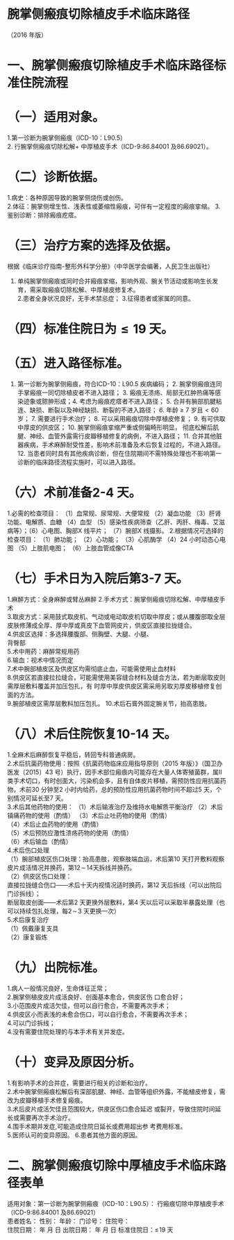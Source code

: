 # 腕掌侧瘢痕切除植皮手术临床路径  
（2016 年版）  
# 一、腕掌侧瘢痕切除植皮手术临床路径标准住院流程  
# （一）适用对象。  
1.第一诊断为腕掌侧瘢痕（ICD-10：L90.5）  
2. 行腕掌侧瘢痕切除松解$+$ 中厚植皮手术（ICD-9:86.84001 及86.69021）。  
# （二）诊断依据。  
1.病史：各种原因导致的腕掌侧烧伤或创伤。  
2.体征：腕掌侧增生性、浅表性或萎缩性瘢痕，可伴有一定程度的瘢痕挛缩。 3.鉴别诊断：排除瘢痕疙瘩。  
# （三）治疗方案的选择及依据。  
根据《临床诊疗指南-整形外科学分册》（中华医学会编著，人民卫生出版社）  
1. 单纯腕掌侧瘢痕或同时合并瘢痕挛缩，影响外观、腕关节活动或影响生长发育，需采取瘢痕切除松解、中厚植皮修复术。  
2.患者全身状况良好，无手术禁忌症； 3.征得患者或家属的同意。  
# （四）标准住院日为${\leqslant}19$ 天。  
# （五）进入路径标准。  
1. 第一诊断为腕掌侧瘢痕，符合ICD-10：L90.5 疾病编码； 2. 腕掌侧瘢痕连同手掌瘢痕一同切除植皮者不进入路径； 3. 瘢痕无溃疡、局部无红肿热痛等感染迹象或脓肿形成；4. 考虑为瘢痕疙瘩者不进入路径； 5. 合并有腕部肌腱粘连、缺损、断裂以及神经缺损、断裂的不进入路径； 6. 年龄 $\geqslant~7$ 岁且${<}60$ 岁； 7. 需要进行手术治疗； 8. 可以采用瘢痕切除中厚植皮修复； 9. 有可供取中厚皮的供皮区； 10.   腕掌侧瘢痕挛缩严重或侧偏畸形明显， 彻底松解后肌 腱、神经、血管外露需行皮瓣移植修复的病例，不进入路径； 11. 合并其他脏器疾病，手术麻醉耐受性差，影响术前准备及术后恢复过程的，不进入路径。 12. 当患者同时具有其他疾病诊断，但在住院期间不需特殊处理也不影响第一诊断的临床路径流程实施时，可以进入路径。  
# （六）术前准备2-4 天。  
1.必需的检查项目： （1）血常规、尿常规、大便常规 （2）凝血功能 （3）肝肾功能、电解质、血糖 （4）血型 （5）感染性疾病筛查（乙肝、丙肝、梅毒、艾滋病等）；（6）心电图、胸部X 线平片； （7）腕部X 线摄影。 2.根据情况可选择的检查项目： （1）肺功能； （2）心功能； （3）心肌酶学 （4）24 小时动态心电图 （5）上肢肌电图； （6）上肢血管成像CTA  
# （七）手术日为入院后第3-7 天。  
1.麻醉方式：全身麻醉或臂丛麻醉 2.手术方式：腕掌侧瘢痕切除松解、中厚植皮手术  
3.取皮方式：采用鼓式取皮机、气动或电动取皮机切取中厚皮；或从腰腹部取全层皮肤修薄成全厚、厚中厚或真皮下血管网皮片，供皮区直接拉拢缝合。  
4.供皮区选择：多选择腰腹部、侧胸壁、大腿、小腿、  
背臀部  
5.术中用药：麻醉常规用药  
6.输血：视术中情况而定  
7.术中腕部植皮区及供皮区均需彻底止血，可能需使用止血材料  
8.供皮区若直接拉拉缝合，可能需使用美容缝合材料及缝合方法，若为断层取皮则需厚层敷料覆盖并加压包扎，有 时厚中厚皮供皮区需采用另取刃厚皮移植修复创面的方法。  
9.腕部植皮区需厚层敷料加压包扎。 10.术后石膏外固定腕关节，抬高患肢。  
# （八）术后住院恢复10-14 天。  
1.全麻术后麻醉恢复平稳后，转回专科普通病房。  
2.术后抗菌药物使用：按照《抗菌药物临床应用指导原则（2015 年版）》（国卫办医发〔2015〕43 号）执行，因手术部位瘢痕内可能存在大量人体寄殖菌群，属Ⅱ类手术切口，有时创面大，污染机会多，且有自体皮片移植，需预防性应用抗菌药物，术前30 分钟至2 小时内给药，总的预防性应用抗菌药物时间不超过5 天，个别情况可延长至7 天。  
3.术后其他药物的使用： （1）术后输液治疗及维持水电解质平衡治疗  （2）术后镇痛药物的使用（酌情） （3）术后止吐药物的使用（酌情）  
（4）术后止血药物的使用（酌情）  
（5）术后预防应激性溃疡药物的使用（酌情）  
（6）术后输血（酌情）  
4.术后伤口处理  
（1）腕部植皮区伤口处理：抬高患肢，观察肢端血运，术后第10 天打开敷料观察皮片成活情况并换药，第$12\!\sim\!14$天拆线并换药。  
（2）供皮区伤口处理：  
直接拉拢缝合伤口——术后十天内视情况适时换药，第12 天后拆线（可以出院后门诊拆线）；  
断层取皮创面——术后第2 天更换外层敷料，第4 天以后可以采取半暴露处理（也可以持续包扎处理，每$2\!\sim\!3$ 天更换一次）  
5.术后康复治疗  
（1）佩戴康复支具  
（2）康复锻炼  
# （九）出院标准。  
1.病人一般情况良好，生命体征正常；  
2.腕掌侧植皮皮片成活良好、创面基本愈合，供皮区伤 口愈合好；  
3.小范围皮片成活欠佳，但可以自行愈合，不需要再次手术；  
4.供皮区小而表浅的未愈合伤口，可以自行愈合，不需要再次手术；  
4.可以门诊拆线；  
4.没有需要住院处理的与本手术有关并发症。  
# （十）变异及原因分析。  
1.有影响手术的合并症，需要进行相关的诊断和治疗。  
2.术中腕掌侧瘢痕松解后有深部肌腱、神经、血管等组织外露，不能植皮修复，需改为皮瓣移植手术修复瘢痕。  
3.术后皮片成活欠佳且范围较大，供皮区伤口愈合延迟 或裂开，导致住院时间延长或需要再次手术治疗。  
4.围手术期并发症,可能造成住院日延长或费用超出参 考费用标准。  
5.医师认可的变异原因。 6.患者其他方面的原因。  
# 二、腕掌侧瘢痕切除中厚植皮手术临床路径表单  
适用对象：第一诊断为腕掌侧瘢痕（ICD-10：L90.5）： 行瘢痕切除中厚植皮手术（ICD-9:86.84001 及86.69021）  
患者姓名：           性别：    年龄：    门诊号：       住院号：  
住院日期：    年  月  日 出院日期：    年  月   日    标准住院日：$\leqslant\!19$ 天  
